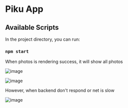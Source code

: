 # Piku App

## Available Scripts

In the project directory, you can run:

### `npm start`

When photos is rendering success, it will show all photos

![image](https://user-images.githubusercontent.com/57933846/199000134-4947b151-bf65-49e5-a9c8-125ca7d0fff7.png)


![image](https://user-images.githubusercontent.com/57933846/199000192-3b91e723-6306-464a-9209-b1a0e23079b2.png)


However, when backend don't respond or net is slow

![image](https://user-images.githubusercontent.com/57933846/199000604-c8270d4a-95fe-4a53-bd9e-e0c58240ae5c.png)


